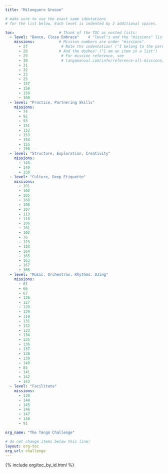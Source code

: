 ```yaml
---
title: "Milonguero Groove"

# make sure to use the exact same identations
# for the list below. Each level is indented by 2 additional spaces.

toc:                    # Think of the TOC as nested lists:
  - level: "Dance, Close Embrace"    # "level"s and the "missions" list are under "toc"
    missions:           # Mission numbers are under "missions".
      - 27               # Note the indentation! ("I belong to the parent above")
      - 28              # And the dashes! ("I am an item in a list")
      - 29               # For mission reference, see
      - 30               # tangomanual.com/info/reference-all-missions/
      - 31
      - 32
      - 33
      - 25
      - 157
      - 158
      - 159
      - 160
  - level: "Practice, Partnering Skills"
    missions:
      - 74
      - 92
      - 93
      - 151
      - 152
      - 153
      - 154
      - 155
      - 156
  - level: "Structure, Exploration, Creativity"
    missions:
      - 148
      - 149
      - 150
  - level: "Culture, Deep Etiquette"
    missions:
      - 101
      - 102
      - 105
      - 168
      - 108
      - 107
      - 113
      - 118
      - 106
      - 161
      - 102
      - 76
      - 123
      - 124
      - 164
      - 165
      - 163
      - 167
      - 166
  - level: "Music, Orchestras, Rhythms, DJing"
    missions:
      - 61
      - 66
      - 67
      - 126
      - 127
      - 128
      - 129
      - 119
      - 131
      - 132
      - 133
      - 134
      - 135
      - 136
      - 137
      - 138
      - 139
      - 140
      - 85
      - 141
      - 142
      - 143
  - level: "Facilitate"
    missions:
      - 130
      - 144
      - 145
      - 146
      - 147
      - 148
      - 91

org_name: "The Tango Challenge"

# do not change items below this line!
layout: org-toc
org_url: challenge
---
```


{% include org/toc_by_id.html %}
